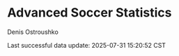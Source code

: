 # Advanced Soccer Statistics
Denis Ostroushko

<!-- gfm -->

Last successful data update: 2025-07-31 15:20:52 CST
